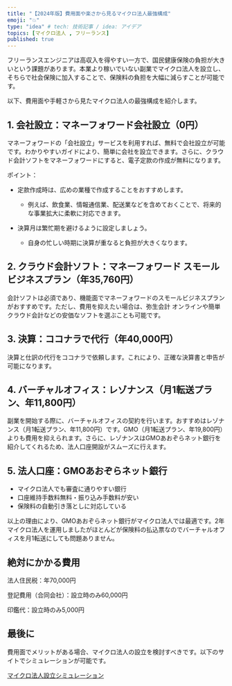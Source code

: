 ```yaml
---
title: "【2024年版】費用面や楽さから見るマイクロ法人最強構成"
emoji: "💥"
type: "idea" # tech: 技術記事 / idea: アイデア
topics: [マイクロ法人 , フリーランス]
published: true
---
```


フリーランスエンジニアは高収入を得やすい一方で、国民健康保険の負担が大きいという課題があります。本業より稼いでいない副業でマイクロ法人を設立し、そちらで社会保険に加入することで、保険料の負担を大幅に減らすことが可能です。

以下、費用面や手軽さから見たマイクロ法人の最強構成を紹介します。

## 1. 会社設立：マネーフォワード会社設立（0円）

マネーフォワードの「会社設立」サービスを利用すれば、無料で会社設立が可能です。わかりやすいガイドにより、簡単に会社を設立できます。さらに、クラウド会計ソフトをマネーフォワードにすると、電子定款の作成が無料になります。

ポイント：

- 定款作成時は、広めの業種で作成することをおすすめします。
  - 例えば、飲食業、情報通信業、配送業などを含めておくことで、将来的な事業拡大に柔軟に対応できます。

- 決算月は繁忙期を避けるように設定しましょう。
  - 自身の忙しい時期に決算が重なると負担が大きくなります。

## 2. クラウド会計ソフト：マネーフォワード スモールビジネスプラン（年35,760円）

会計ソフトは必須であり、機能面でマネーフォワードのスモールビジネスプランがおすすめです。ただし、費用を抑えたい場合は、弥生会計 オンラインや簡単クラウド会計などの安価なソフトを選ぶことも可能です。

## 3. 決算：ココナラで代行（年40,000円）

決算と仕訳の代行をココナラで依頼します。これにより、正確な決算書と申告が可能になります。

## 4. バーチャルオフィス：レゾナンス（月1転送プラン、年11,800円）

副業を開始する際に、バーチャルオフィスの契約を行います。おすすめはレゾナンス（月1転送プラン、年11,800円）です。GMO（月1転送プラン、年19,800円）よりも費用を抑えられます。さらに、レゾナンスはGMOあおぞらネット銀行を紹介してくれるため、法人口座開設がスムーズに行えます。

## 5. 法人口座：GMOあおぞらネット銀行

- マイクロ法人でも審査に通りやすい銀行
- 口座維持手数料無料・振り込み手数料が安い
- 保険料の自動引き落としに対応している

以上の理由により、GMOあおぞらネット銀行がマイクロ法人では最適です。2年マイクロ法人を運用しましたがほとんどが保険料の払込票なのでバーチャルオフィスを月1転送にしても問題ありません。

## 絶対にかかる費用

法人住民税：年70,000円

登記費用（合同会社）：設立時のみ60,000円

印鑑代：設立時のみ5,000円

## 最後に

費用面でメリットがある場合、マイクロ法人の設立を検討すべきです。以下のサイトでシミュレーションが可能です。

[マイクロ法人設立シミュレーション](https://wakuwaku-happiness.com/20220108/microhojin_simulation/)
